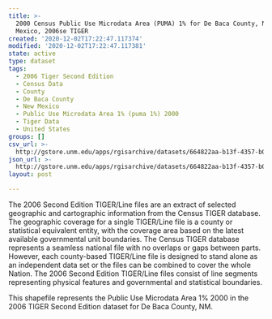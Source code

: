 ```yaml
---
title: >-
  2000 Census Public Use Microdata Area (PUMA) 1% for De Baca County, New
  Mexico, 2006se TIGER
created: '2020-12-02T17:22:47.117374'
modified: '2020-12-02T17:22:47.117381'
state: active
type: dataset
tags:
  - 2006 Tiger Second Edition
  - Census Data
  - County
  - De Baca County
  - New Mexico
  - Public Use Microdata Area 1% (puma 1%) 2000
  - Tiger Data
  - United States
groups: []
csv_url: >-
  http://gstore.unm.edu/apps/rgisarchive/datasets/664822aa-b13f-4357-b02c-61fac5ea08da/tgr2006se_deba_puma1.derived.csv
json_url: >-
  http://gstore.unm.edu/apps/rgisarchive/datasets/664822aa-b13f-4357-b02c-61fac5ea08da/tgr2006se_deba_puma1.derived.json
layout: post

---
```

The 2006 Second Edition TIGER/Line files are an extract of selected geographic and cartographic information from the Census TIGER database.  The geographic coverage for a single TIGER/Line file is a county or statistical equivalent entity, with the coverage area based on the latest available governmental unit boundaries. The Census TIGER database represents a seamless national file with no overlaps or gaps between parts.  However, each county-based TIGER/Line file is designed to stand alone as an independent data set or the files can be combined to cover the whole Nation.  The 2006 Second Edition  TIGER/Line files consist of line segments representing physical features and governmental and statistical boundaries.

This shapefile represents the Public Use Microdata Area 1% 2000 in the 2006 TIGER Second Edition dataset for De Baca County, NM.
